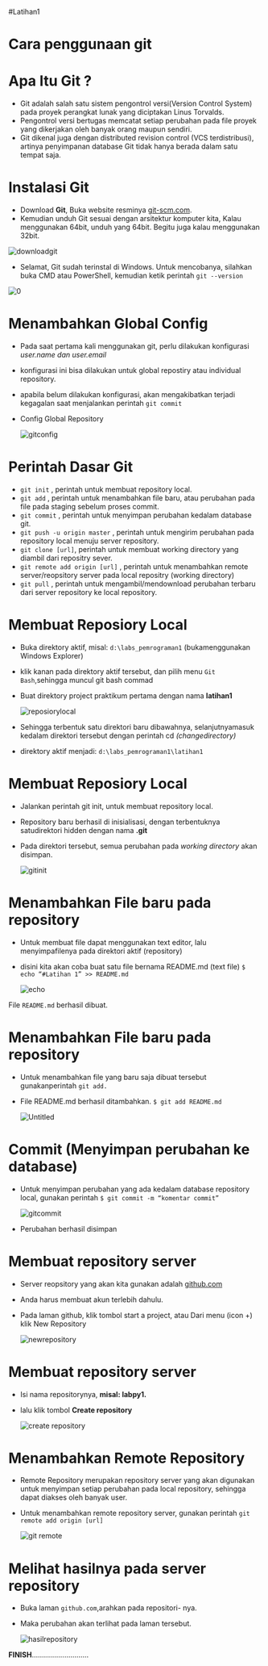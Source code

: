   #Latihan1

# Cara penggunaan git
# Apa Itu Git ?
* Git adalah salah satu sistem pengontrol versi(Version Control System) pada proyek perangkat lunak yang diciptakan Linus Torvalds.
* Pengontrol versi bertugas memcatat setiap perubahan pada file proyek yang dikerjakan oleh banyak orang maupun sendiri.
* Git dikenal juga dengan distributed revision control (VCS terdistribusi), artinya penyimpanan database Git tidak hanya berada dalam satu tempat saja.
# Instalasi Git
* Download **Git**, Buka website resminya [git-scm.com](https://git-scm.com).
* Kemudian unduh Git sesuai dengan arsitektur komputer kita, Kalau
menggunakan 64bit, unduh yang 64bit. Begitu juga kalau
menggunakan 32bit.

![downloadgit](https://user-images.githubusercontent.com/56913656/67956393-9a592100-fc26-11e9-97f0-bd09cbf62134.png)
		
* Selamat, Git sudah terinstal di Windows. Untuk mencobanya,
		silahkan buka CMD atau PowerShell, kemudian ketik perintah
		``git --version``
		
 ![0](https://user-images.githubusercontent.com/57052780/68079037-11eca300-fe15-11e9-8e78-4b1d3782192f.png)
 
# Menambahkan Global Config
* Pada saat pertama kali menggunakan git, perlu dilakukan konfigurasi
*user.name dan user.email*
* konfigurasi ini bisa dilakukan untuk global repostiry atau individual
repository.
* apabila belum dilakukan konfigurasi, akan mengakibatkan terjadi
kegagalan saat menjalankan perintah ``git commit``
* Config Global Repository
		
  ![gitconfig](https://user-images.githubusercontent.com/56913656/67959737-c3c87b80-fc2b-11e9-80b4-42c27fb6d5f8.png)

# Perintah Dasar Git
* ``git init`` , perintah untuk membuat repository local.
* ``git add`` , perintah untuk menambahkan file baru, atau perubahan pada file pada staging sebelum proses commit.
* ``git commit`` , perintah untuk menyimpan perubahan kedalam database git.
* ``git push -u origin master`` , perintah untuk mengirim perubahan pada repository local menuju server repository.
* ``git clone [url]``, perintah untuk membuat working directory yang diambil dari repositry sever.
* ``git remote add origin [url]`` , perintah untuk menambahkan remote server/reopsitory server pada local repositry (working directory)
* ``git pull`` , perintah untuk mengambil/mendownload perubahan terbaru dari server repository ke local repository.
# Membuat Reposiory Local
* Buka direktory aktif, misal: ``d:\labs_pemrograman1`` (bukamenggunakan Windows Explorer)
* klik kanan pada direktory aktif tersebut, dan pilih menu ``Git Bash``,sehingga muncul git bash commad
* Buat direktory project praktikum pertama dengan nama **latihan1**
		
  ![reposiorylocal](https://user-images.githubusercontent.com/56913656/68035814-ff7c4780-fcf6-11e9-94d4-8b58dc0462bf.png)
	 
* Sehingga terbentuk satu direktori baru dibawahnya, selanjutnyamasuk kedalam direktori tersebut dengan perintah cd *(changedirectory)*
* direktory aktif menjadi: ``d:\labs_pemrograman1\latihan1``
# Membuat Reposiory Local
* Jalankan perintah git init, untuk membuat repository local.
* Repository baru berhasil di inisialisasi, dengan terbentuknya satudirektori hidden dengan nama **.git**
* Pada direktori tersebut, semua perubahan pada *working directory* akan disimpan.
		
  ![gitinit](https://user-images.githubusercontent.com/56913656/68037108-9b0eb780-fcf9-11e9-9ec6-3b7deeaf4620.png)
		
# Menambahkan File baru pada repository
* Untuk membuat file dapat menggunakan text editor, lalu menyimpafilenya pada direktori aktif (repository)
* disini kita akan coba buat satu file bernama README.md (text file) ``$ echo “#Latihan 1” >> README.md``
		
  ![echo](https://user-images.githubusercontent.com/56913656/68037392-343dce00-fcfa-11e9-9166-35c047989044.png)

File ``README.md`` berhasil dibuat.
# Menambahkan File baru pada repository
* Untuk menambahkan file yang baru saja dibuat tersebut gunakanperintah ``git add.``
* File README.md berhasil ditambahkan. ``$ git add README.md``

  ![Untitled](https://user-images.githubusercontent.com/56913656/68065898-684cd980-fd62-11e9-8cd5-33a51a59cb41.png)

# Commit (Menyimpan perubahan ke database)
* Untuk menyimpan perubahan yang ada kedalam database repository local, gunakan perintah ``$ git commit -m “komentar commit”``

  ![gitcommit](https://user-images.githubusercontent.com/56913656/68065934-d7c2c900-fd62-11e9-85f4-a4ca74a9975e.png)
  
* Perubahan berhasil disimpan
# Membuat repository server
* Server reopsitory yang akan kita gunakan adalah [github.com](https://github.com)
* Anda harus membuat akun terlebih dahulu.
* Pada laman github, klik tombol start a project, atau Dari menu (icon +) klik New Repository

  ![newrepository](https://user-images.githubusercontent.com/56913656/68065978-b3b3b780-fd63-11e9-84a2-499163a5b0c5.png)
  
# Membuat repository server
* Isi nama repositorynya, **misal: labpy1.**
* lalu klik tombol **Create repository**

  ![create repository](https://user-images.githubusercontent.com/56913656/68066006-fd9c9d80-fd63-11e9-9d19-94c0dca54b0e.png)
  
# Menambahkan Remote Repository
* Remote Repository merupakan repository server yang akan digunakan untuk menyimpan setiap perubahan pada local repository, sehingga dapat diakses oleh banyak user.
* Untuk menambahkan remote repository server, gunakan perintah ``git remote add origin [url]``

  ![git remote](https://user-images.githubusercontent.com/56913656/68066035-52401880-fd64-11e9-8167-11a8798e18b1.png)
  
# Melihat hasilnya pada server repository
* Buka laman ``github.com``,arahkan pada repositori- nya.
* Maka perubahan akan terlihat pada laman tersebut.

  ![hasilrepository](https://user-images.githubusercontent.com/56913656/68066201-7b61a880-fd66-11e9-903a-9de68232377f.png)
  
**FINISH**............................

  
  


